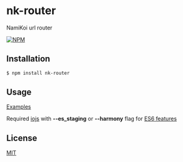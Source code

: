 # nk-router
NamiKoi url router

[![NPM](https://nodei.co/npm/nk-router.png)](https://nodei.co/npm/nk-router)

## Installation

```bash
$ npm install nk-router
```

## Usage
[Examples](https://github.com/IncSW/nk-router/blob/master/example)

Required [iojs](https://iojs.org/en/index.html) with **--es_staging** or **--harmony** flag for [ES6 features](https://iojs.org/en/es6.html)

## License
[MIT](https://github.com/IncSW/nk-router/blob/master/LICENSE)